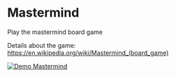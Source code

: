 # Mastermind
Play the mastermind board game 

Details about the game: https://en.wikipedia.org/wiki/Mastermind_(board_game)

[![Demo Mastermind](https://j.gifs.com/L7Kx1r.gif)](https://gifs.com/gif/mastermind-L7Kx1r)
